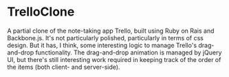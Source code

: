 # TrelloClone
A partial clone of the note-taking app Trello, built
using Ruby on Rais and Backbone.js. It's not
particularly polished, particularly in terms of css
design. But it has, I think, some interesting logic
to manage Trello's drag-and-drop functionality. The
drag-and-drop animation is managed by jQuery UI, but
there's still interesting work required in keeping
track of the order of the items (both client- and
server-side).
